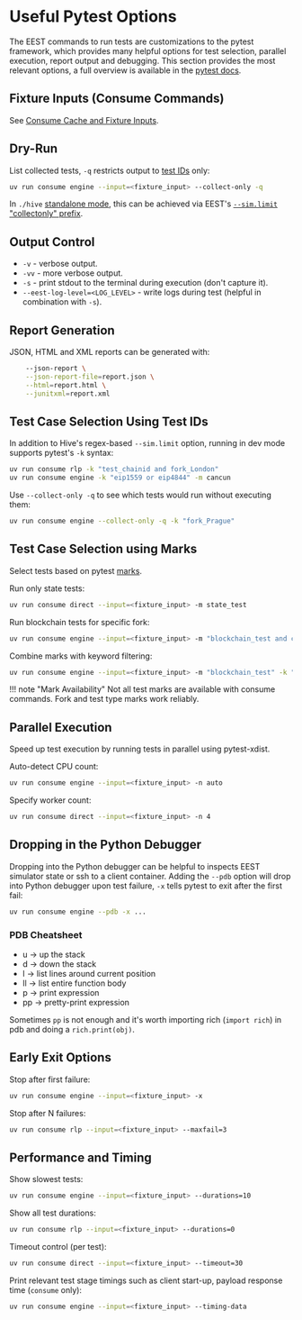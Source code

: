 # Useful Pytest Options

The EEST commands to run tests are customizations to the pytest framework, which provides many helpful options for test selection, parallel execution, report output and debugging. This section provides the most relevant options, a full overview is available in the [pytest docs](https://docs.pytest.org/en/8.3.x/).

## Fixture Inputs (Consume Commands)

See [Consume Cache and Fixture Inputs](./consume/cache.md).

## Dry-Run

List collected tests, `-q` restricts output to [test IDs](../filling_tests/test_ids.md) only:

```bash
uv run consume engine --input=<fixture_input> --collect-only -q
```

In `./hive` [standalone mode](./hive/index.md), this can be achieved via EEST's [`--sim.limit` "collectonly" prefix](./hive/common_options.md#collect-onlydry-run).

## Output Control

- `-v` - verbose output.
- `-vv` - more verbose output.
- `-s` - print stdout to the terminal during execution (don't capture it).
- `--eest-log-level=<LOG_LEVEL>` - write logs during test (helpful in combination with `-s`).

## Report Generation

JSON, HTML and XML reports can be generated with:

```bash
    --json-report \
    --json-report-file=report.json \
    --html=report.html \
    --junitxml=report.xml
```

## Test Case Selection Using Test IDs

In addition to Hive's regex-based `--sim.limit` option, running in dev mode supports pytest's `-k` syntax:

```bash
uv run consume rlp -k "test_chainid and fork_London"
uv run consume engine -k "eip1559 or eip4844" -m cancun
```

Use `--collect-only -q` to see which tests would run without executing them:

```bash
uv run consume engine --collect-only -q -k "fork_Prague"
```

## Test Case Selection using Marks

Select tests based on pytest [marks](../writing_tests/test_markers.md).

Run only state tests:

```bash
uv run consume direct --input=<fixture_input> -m state_test
```

Run blockchain tests for specific fork:

```bash
uv run consume engine --input=<fixture_input> -m "blockchain_test and cancun"
```

Combine marks with keyword filtering:

```bash
uv run consume engine --input=<fixture_input> -m "blockchain_test" -k "eip4844 or blob"
```

!!! note "Mark Availability"
    Not all test marks are available with consume commands. Fork and test type marks work reliably.

## Parallel Execution

Speed up test execution by running tests in parallel using pytest-xdist.

Auto-detect CPU count:

```bash
uv run consume engine --input=<fixture_input> -n auto
```

Specify worker count:

```bash
uv run consume direct --input=<fixture_input> -n 4
```

## Dropping in the Python Debugger

Dropping into the Python debugger can be helpful to inspects EEST simulator state or ssh to a client container. Adding the `--pdb` option will drop into Python debugger upon test failure, `-x` tells pytest to exit after the first fail:

```bash
uv run consume engine --pdb -x ...
```

### PDB Cheatsheet

- u  →  up the stack
- d → down the stack
- l  → list lines around current position
- ll → list entire function body
- p  → print expression
- pp → pretty-print expression

Sometimes `pp` is not enough and it's worth importing rich (`import rich`) in pdb and doing a `rich.print(obj)`.

## Early Exit Options

Stop after first failure:

```bash
uv run consume engine --input=<fixture_input> -x
```

Stop after N failures:

```bash
uv run consume rlp --input=<fixture_input> --maxfail=3
```

## Performance and Timing

Show slowest tests:

```bash
uv run consume engine --input=<fixture_input> --durations=10
```

Show all test durations:

```bash
uv run consume rlp --input=<fixture_input> --durations=0
```

Timeout control (per test):

```bash
uv run consume direct --input=<fixture_input> --timeout=30
```

Print relevant test stage timings such as client start-up, payload response time (`consume` only):

```bash
uv run consume engine --input=<fixture_input> --timing-data
```
